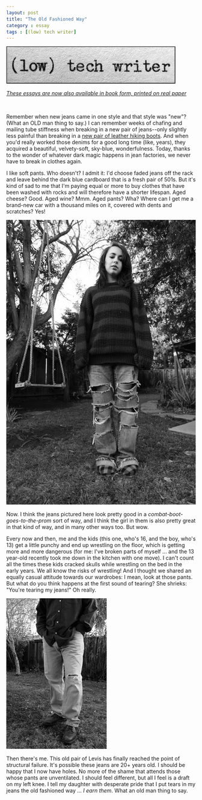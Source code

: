 ```yaml
---
layout: post
title: "The Old Fashioned Way"
category : essay
tags : [(low) tech writer]
---
```

[![low tech writer](/assets/ltw/header14.jpg)](http://bit.ly/lowtechwriter)

*[These essays are now also available in book form, printed on real paper](http://bit.ly/lowtechwriter)*

&nbsp;


Remember when new jeans came in one style and that style was "new"? (What an OLD man thing to say.) I can remember weeks of chafing and mailing tube stiffness when breaking in a new pair of jeans--only slightly less painful than breaking in a [new pair of leather hiking boots](https://www.dpmaddalena.com/20090123/dirt-trail-you-walk-on-it). And when you'd really worked those denims for a good long time (like, years), they acquired a beautiful, velvety-soft, sky-blue, wonderfulness. Today, thanks to the wonder of whatever dark magic happens in jean factories, we never have to break in clothes again. 

I like soft pants. Who doesn't? I admit it: I'd choose faded jeans off the rack and leave behind the dark blue cardboard that is a fresh pair of 501s. But it's kind of sad to me that I'm paying equal or more to buy clothes that have been washed with rocks and will therefore have a shorter lifespan. Aged cheese? Good. Aged wine? Mmm. Aged pants? Wha? Where can I get me a brand-new car with a thousand miles on it, covered with dents and scratches? Yes!

![The New Fashioned Way](/assets/ltw/newfashionedway.jpg)

Now. I think the jeans pictured here look pretty good in a *combat-boot-goes-to-the-prom* sort of way, and I think the girl in them is also pretty great in that kind of way, and in many other ways too. But wow. 

Every now and then, me and the kids (this one, who's 16, and the boy, who's 13) get a little punchy and end up wrestling on the floor, which is getting more and more dangerous (for me: I've broken parts of myself ... and the 13 year-old recently took me down in the kitchen with one move). I can't count all the times these kids cracked skulls while wrestling on the bed in the early years. We all know the risks of wrestling! And I thought we shared an equally casual attitude towards our wardrobes: I mean, look at those pants. But what do you think happens at the first sound of tearing? She shrieks: "You're tearing my jeans!" Oh really.

![The Old Fashioned Way](/assets/ltw/oldfashionedway.jpg)

Then there's me. This old pair of Levis has finally reached the point of structural failure. It's possible these jeans are 20+ years old. I should be happy that I now have holes. No more of the shame that attends those whose pants are unventilated. I should feel different, but all I feel is a draft on my left knee. I tell my daughter with desperate pride that I put tears in my jeans the old fashioned way ... *I earn them*. What an old man thing to say.

